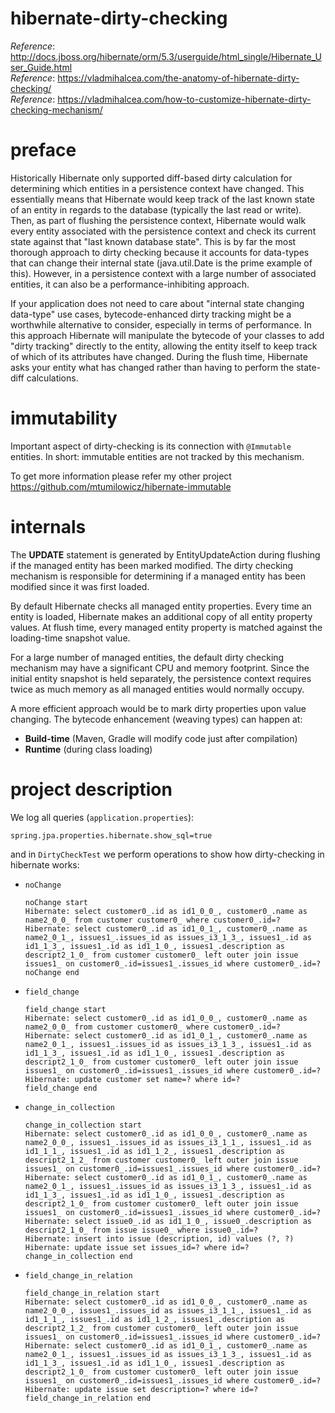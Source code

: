 # hibernate-dirty-checking

_Reference_: http://docs.jboss.org/hibernate/orm/5.3/userguide/html_single/Hibernate_User_Guide.html  
_Reference_: https://vladmihalcea.com/the-anatomy-of-hibernate-dirty-checking/  
_Reference_: https://vladmihalcea.com/how-to-customize-hibernate-dirty-checking-mechanism/

# preface
Historically Hibernate only supported diff-based dirty calculation for 
determining which entities in a persistence context have changed. This 
essentially means that Hibernate would keep track of the last known 
state of an entity in regards to the database (typically the last read 
or write). Then, as part of flushing the persistence context, Hibernate 
would walk every entity associated with the persistence context and check 
its current state against that "last known database state". This is by 
far the most thorough approach to dirty checking because it accounts for 
data-types that can change their internal state (java.util.Date is the 
prime example of this). However, in a persistence context with a large 
number of associated entities, it can also be a performance-inhibiting 
approach.

If your application does not need to care about "internal state changing 
data-type" use cases, bytecode-enhanced dirty tracking might be a 
worthwhile alternative to consider, especially in terms of performance. 
In this approach Hibernate will manipulate the bytecode of your classes 
to add "dirty tracking" directly to the entity, allowing the entity itself 
to keep track of which of its attributes have changed. During the flush 
time, Hibernate asks your entity what has changed rather than having to 
perform the state-diff calculations.

# immutability
Important aspect of dirty-checking is its connection with `@Immutable`
entities. In short: immutable entities are not tracked by this mechanism.

To get more information please refer my other project
https://github.com/mtumilowicz/hibernate-immutable

# internals
The **UPDATE** statement is generated by EntityUpdateAction during flushing 
if the managed entity has been marked modified. The dirty checking 
mechanism is responsible for determining if a managed entity has been 
modified since it was first loaded.

By default Hibernate checks all managed entity properties. Every time an 
entity is loaded, Hibernate makes an additional copy of all entity property 
values. At flush time, every managed entity property is matched against 
the loading-time snapshot value.

For a large number of managed entities, the default dirty checking 
mechanism may have a significant CPU and memory footprint. Since the 
initial entity snapshot is held separately, the persistence context 
requires twice as much memory as all managed entities would normally 
occupy.

A more efficient approach would be to mark dirty properties upon 
value changing. The bytecode enhancement (weaving types) can 
happen at:
* **Build-time** (Maven, Gradle will modify code just after compilation)
* **Runtime** (during class loading)

# project description
We log all queries (`application.properties`):
```
spring.jpa.properties.hibernate.show_sql=true
```
and in `DirtyCheckTest` we perform operations to show how dirty-checking
in hibernate works:
* `noChange`
    ```
    noChange start
    Hibernate: select customer0_.id as id1_0_0_, customer0_.name as name2_0_0_ from customer customer0_ where customer0_.id=?
    Hibernate: select customer0_.id as id1_0_1_, customer0_.name as name2_0_1_, issues1_.issues_id as issues_i3_1_3_, issues1_.id as id1_1_3_, issues1_.id as id1_1_0_, issues1_.description as descript2_1_0_ from customer customer0_ left outer join issue issues1_ on customer0_.id=issues1_.issues_id where customer0_.id=?
    noChange end
    ```
* `field_change`
    ```
    field_change start
    Hibernate: select customer0_.id as id1_0_0_, customer0_.name as name2_0_0_ from customer customer0_ where customer0_.id=?
    Hibernate: select customer0_.id as id1_0_1_, customer0_.name as name2_0_1_, issues1_.issues_id as issues_i3_1_3_, issues1_.id as id1_1_3_, issues1_.id as id1_1_0_, issues1_.description as descript2_1_0_ from customer customer0_ left outer join issue issues1_ on customer0_.id=issues1_.issues_id where customer0_.id=?
    Hibernate: update customer set name=? where id=?
    field_change end    
    ```
* `change_in_collection`
    ```
    change_in_collection start
    Hibernate: select customer0_.id as id1_0_0_, customer0_.name as name2_0_0_, issues1_.issues_id as issues_i3_1_1_, issues1_.id as id1_1_1_, issues1_.id as id1_1_2_, issues1_.description as descript2_1_2_ from customer customer0_ left outer join issue issues1_ on customer0_.id=issues1_.issues_id where customer0_.id=?
    Hibernate: select customer0_.id as id1_0_1_, customer0_.name as name2_0_1_, issues1_.issues_id as issues_i3_1_3_, issues1_.id as id1_1_3_, issues1_.id as id1_1_0_, issues1_.description as descript2_1_0_ from customer customer0_ left outer join issue issues1_ on customer0_.id=issues1_.issues_id where customer0_.id=?
    Hibernate: select issue0_.id as id1_1_0_, issue0_.description as descript2_1_0_ from issue issue0_ where issue0_.id=?
    Hibernate: insert into issue (description, id) values (?, ?)
    Hibernate: update issue set issues_id=? where id=?
    change_in_collection end    
    ```
* `field_change_in_relation`
    ```
    field_change_in_relation start
    Hibernate: select customer0_.id as id1_0_0_, customer0_.name as name2_0_0_, issues1_.issues_id as issues_i3_1_1_, issues1_.id as id1_1_1_, issues1_.id as id1_1_2_, issues1_.description as descript2_1_2_ from customer customer0_ left outer join issue issues1_ on customer0_.id=issues1_.issues_id where customer0_.id=?
    Hibernate: select customer0_.id as id1_0_1_, customer0_.name as name2_0_1_, issues1_.issues_id as issues_i3_1_3_, issues1_.id as id1_1_3_, issues1_.id as id1_1_0_, issues1_.description as descript2_1_0_ from customer customer0_ left outer join issue issues1_ on customer0_.id=issues1_.issues_id where customer0_.id=?
    Hibernate: update issue set description=? where id=?
    field_change_in_relation end    
    ```